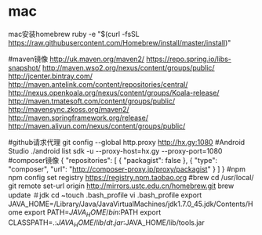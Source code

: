 # mac
mac安装homebrew
ruby -e "$(curl -fsSL https://raw.githubusercontent.com/Homebrew/install/master/install)"

#maven镜像
http://uk.maven.org/maven2/
https://repo.spring.io/libs-snapshot/
http://maven.wso2.org/nexus/content/groups/public/
http://jcenter.bintray.com/
http://maven.antelink.com/content/repositories/central/
http://nexus.openkoala.org/nexus/content/groups/Koala-release/
http://maven.tmatesoft.com/content/groups/public/
http://mavensync.zkoss.org/maven2/
http://maven.springframework.org/release/
http://maven.aliyun.com/nexus/content/groups/public/

#github请求代理
git config --global http.proxy http://hx.gy:1080
#Android Studio
./android list sdk -u --proxy-host=hx.gy --proxy-port=1080
#composer镜像
{
    "repositories": [
        { "packagist": false },
        {
            "type": "composer",
            "url": "http://composer-proxy.jp/proxy/packagist"
        }
    ]
}
#npm
npm config set registry https://registry.npm.taobao.org 
#brew
cd /usr/local/
git remote set-url origin http://mirrors.ustc.edu.cn/homebrew.git
brew update
＃jdk
cd  ~touch .bash_profile
vi  .bash_profile
export JAVA_HOME=/Library/Java/JavaVirtualMachines/jdk1.7.0_45.jdk/Contents/Home 
export PATH=$JAVA_HOME/bin:$PATH
export CLASSPATH=.:$JAVA_HOME/lib/dt.jar:$JAVA_HOME/lib/tools.jar

